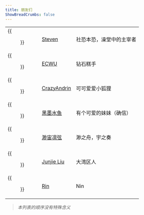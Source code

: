 ```yaml
---
title: 朋友们
ShowBreadCrumbs: false
---
```


|                                                                                                                                       |                                                          |                          |
| ------------------------------------------------------------------------------------------------------------------------------------- | -------------------------------------------------------- | ------------------------ |
| {{<figure src="https://blog.steven53.top/img/avatar_hue48002d6542a472818c02b5f0bee8ed1_780708_300x0_resize_box_3.png" width="75px">}} | [Steven](https://blog.steven53.top)                      | 社恐本恐，澡堂中的主宰者 |
| {{<figure src="https://ecwuuuuu.com/favicon.ico" width="75px">}}                                                                      | [ECWU](https://ecwuuuuu.com)                             | 钻石糕手                 |
| {{<figure src="https://avatars.cloudflare.steamstatic.com/b402af8a3ec698ac727d75ce61a03ae5a07df855_full.jpg" width="75px">}}          | [CrazyAndrin](https://steamcommunity.com/id/Andrin1225/) | 可可爱爱小狐狸           |
| {{<figure src="https://avatars.githubusercontent.com/u/22657774?v=4" width="75px">}}                                                  | [黑墨水鱼](https://aquarium39.moe/)                      | 有个可爱的妹妹（确信）   |
| {{<figure src="https://chrdsite.rinchord.studio/content/images/2024/09/1000023288.jpg" width="75px">}}                                | [渺宙凛弦](https://chrdsite.rinchord.studio/)            | 渺之舟，宇之奏           |
| {{<figure src="https://avatars.githubusercontent.com/u/16585846?v=4" width="75px">}}                                                  | [Junjie Liu](https://blog.cklau.cc/)                     | 大湾区人                 |
| {{<figure src="https://blog.rin.moe/img/avatar.png" width="75px">}}                                                                   | [Rin](https://blog.rin.moe/)                             | Nin                      |

> _本列表的顺序没有特殊含义_